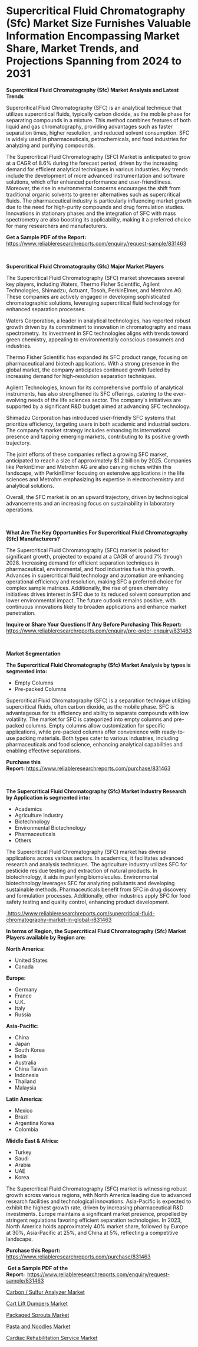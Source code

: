 <p><h1>Supercritical Fluid Chromatography (Sfc) Market Size Furnishes Valuable Information Encompassing Market Share, Market Trends, and Projections Spanning from 2024 to 2031</h1></p><p><strong>Supercritical Fluid Chromatography (Sfc) Market Analysis and Latest Trends</strong></p>
<p><p>Supercritical Fluid Chromatography (SFC) is an analytical technique that utilizes supercritical fluids, typically carbon dioxide, as the mobile phase for separating compounds in a mixture. This method combines features of both liquid and gas chromatography, providing advantages such as faster separation times, higher resolution, and reduced solvent consumption. SFC is widely used in pharmaceuticals, petrochemicals, and food industries for analyzing and purifying compounds.</p><p>The Supercritical Fluid Chromatography (SFC) Market is anticipated to grow at a CAGR of 8.6% during the forecast period, driven by the increasing demand for efficient analytical techniques in various industries. Key trends include the development of more advanced instrumentation and software solutions, which offer enhanced performance and user-friendliness. Moreover, the rise in environmental concerns encourages the shift from traditional organic solvents to greener alternatives such as supercritical fluids. The pharmaceutical industry is particularly influencing market growth due to the need for high-purity compounds and drug formulation studies. Innovations in stationary phases and the integration of SFC with mass spectrometry are also boosting its applicability, making it a preferred choice for many researchers and manufacturers.</p></p>
<p><strong>Get a Sample PDF of the Report:&nbsp;</strong> <a href="https://www.reliableresearchreports.com/enquiry/request-sample/831463?utm_campaign=16&utm_medium=2&utm_source=Github&utm_content=ia&utm_term=08102024&utm_id=supercritical-fluid-chromatography-sfc">https://www.reliableresearchreports.com/enquiry/request-sample/831463</a></p>
<p>&nbsp;</p>
<p><strong>Supercritical Fluid Chromatography (Sfc) Major Market Players</strong></p>
<p><p>The Supercritical Fluid Chromatography (SFC) market showcases several key players, including Waters, Thermo Fisher Scientific, Agilent Technologies, Shimadzu, Actuant, Tosoh, PerkinElmer, and Metrohm AG. These companies are actively engaged in developing sophisticated chromatographic solutions, leveraging supercritical fluid technology for enhanced separation processes.</p><p>Waters Corporation, a leader in analytical technologies, has reported robust growth driven by its commitment to innovation in chromatography and mass spectrometry. Its investment in SFC technologies aligns with trends toward green chemistry, appealing to environmentally conscious consumers and industries.</p><p>Thermo Fisher Scientific has expanded its SFC product range, focusing on pharmaceutical and biotech applications. With a strong presence in the global market, the company anticipates continued growth fueled by increasing demand for high-resolution separation techniques.</p><p>Agilent Technologies, known for its comprehensive portfolio of analytical instruments, has also strengthened its SFC offerings, catering to the ever-evolving needs of the life sciences sector. The company's initiatives are supported by a significant R&D budget aimed at advancing SFC technology.</p><p>Shimadzu Corporation has introduced user-friendly SFC systems that prioritize efficiency, targeting users in both academic and industrial sectors. The company’s market strategy includes enhancing its international presence and tapping emerging markets, contributing to its positive growth trajectory.</p><p>The joint efforts of these companies reflect a growing SFC market, anticipated to reach a size of approximately $1.2 billion by 2025. Companies like PerkinElmer and Metrohm AG are also carving niches within this landscape, with PerkinElmer focusing on extensive applications in the life sciences and Metrohm emphasizing its expertise in electrochemistry and analytical solutions.</p><p>Overall, the SFC market is on an upward trajectory, driven by technological advancements and an increasing focus on sustainability in laboratory operations.</p></p>
<p>&nbsp;</p>
<p><strong>What Are The Key Opportunities For Supercritical Fluid Chromatography (Sfc) Manufacturers?</strong></p>
<p><p>The Supercritical Fluid Chromatography (SFC) market is poised for significant growth, projected to expand at a CAGR of around 7% through 2028. Increasing demand for efficient separation techniques in pharmaceutical, environmental, and food industries fuels this growth. Advances in supercritical fluid technology and automation are enhancing operational efficiency and resolution, making SFC a preferred choice for complex sample matrices. Additionally, the rise of green chemistry initiatives drives interest in SFC due to its reduced solvent consumption and lower environmental impact. The future outlook remains positive, with continuous innovations likely to broaden applications and enhance market penetration.</p></p>
<p><strong>Inquire or Share Your Questions If Any Before Purchasing This Report:</strong> <a href="https://www.reliableresearchreports.com/enquiry/pre-order-enquiry/831463?utm_campaign=16&utm_medium=2&utm_source=Github&utm_content=ia&utm_term=08102024&utm_id=supercritical-fluid-chromatography-sfc">https://www.reliableresearchreports.com/enquiry/pre-order-enquiry/831463</a></p>
<p>&nbsp;</p>
<p><strong>Market Segmentation</strong></p>
<p><strong>The Supercritical Fluid Chromatography (Sfc) Market Analysis by types is segmented into:</strong></p>
<p><ul><li>Empty Columns</li><li>Pre-packed Columns</li></ul></p>
<p><p>Supercritical Fluid Chromatography (SFC) is a separation technique utilizing supercritical fluids, often carbon dioxide, as the mobile phase. SFC is advantageous for its efficiency and ability to separate compounds with low volatility. The market for SFC is categorized into empty columns and pre-packed columns. Empty columns allow customization for specific applications, while pre-packed columns offer convenience with ready-to-use packing materials. Both types cater to various industries, including pharmaceuticals and food science, enhancing analytical capabilities and enabling effective separations.</p></p>
<p><strong>Purchase this Report:&nbsp;</strong><a href="https://www.reliableresearchreports.com/purchase/831463?utm_campaign=16&utm_medium=2&utm_source=Github&utm_content=ia&utm_term=08102024&utm_id=supercritical-fluid-chromatography-sfc">https://www.reliableresearchreports.com/purchase/831463</a></p>
<p>&nbsp;</p>
<p><strong>The Supercritical Fluid Chromatography (Sfc) Market Industry Research by Application is segmented into:</strong></p>
<p><ul><li>Academics</li><li>Agriculture Industry</li><li>Biotechnology</li><li>Environmental Biotechnology</li><li>Pharmaceuticals</li><li>Others</li></ul></p>
<p><p>The Supercritical Fluid Chromatography (SFC) market has diverse applications across various sectors. In academics, it facilitates advanced research and analysis techniques. The agriculture industry utilizes SFC for pesticide residue testing and extraction of natural products. In biotechnology, it aids in purifying biomolecules. Environmental biotechnology leverages SFC for analyzing pollutants and developing sustainable methods. Pharmaceuticals benefit from SFC in drug discovery and formulation processes. Additionally, other industries apply SFC for food safety testing and quality control, enhancing product development.</p></p>
<p><a href="https://www.reliableresearchreports.com/supercritical-fluid-chromatography-market-in-global-r831463?utm_campaign=16&utm_medium=2&utm_source=Github&utm_content=ia&utm_term=08102024&utm_id=supercritical-fluid-chromatography-sfc">&nbsp;https://www.reliableresearchreports.com/supercritical-fluid-chromatography-market-in-global-r831463</a></p>
<p><strong>In terms of Region, the Supercritical Fluid Chromatography (Sfc) Market Players available by Region are:</strong></p>
<p>
    <p> <strong> North America: </strong>
        <ul>
            <li>United States</li>
            <li>Canada</li>
        </ul>
        </p> 
    <p> <strong> Europe: </strong>
        <ul>
            <li>Germany</li>
            <li>France</li>
            <li>U.K.</li>
            <li>Italy</li>
            <li>Russia</li>
        </ul>
        </p> 
    <p> <strong> Asia-Pacific: </strong>
        <ul>
            <li>China</li>
            <li>Japan</li>
            <li>South Korea</li>
            <li>India</li>
            <li>Australia</li>
            <li>China Taiwan</li>
            <li>Indonesia</li>
            <li>Thailand</li>
            <li>Malaysia</li>
        </ul>
        </p> 
    <p> <strong> Latin America: </strong>
        <ul>
            <li>Mexico</li>
            <li>Brazil</li>
            <li>Argentina Korea</li>
            <li>Colombia</li>
        </ul>
        </p> 
    <p> <strong> Middle East & Africa: </strong>
        <ul>
            <li>Turkey</li>
            <li>Saudi</li>
            <li>Arabia</li>
            <li>UAE</li>
            <li>Korea</li>
        </ul>
    </p>
    </p>
<p><p>The Supercritical Fluid Chromatography (SFC) market is witnessing robust growth across various regions, with North America leading due to advanced research facilities and technological innovations. Asia-Pacific is expected to exhibit the highest growth rate, driven by increasing pharmaceutical R&D investments. Europe maintains a significant market presence, propelled by stringent regulations favoring efficient separation technologies. In 2023, North America holds approximately 40% market share, followed by Europe at 30%, Asia-Pacific at 25%, and China at 5%, reflecting a competitive landscape.</p></p>
<p><strong>Purchase this Report: </strong><a href="https://www.reliableresearchreports.com/purchase/831463?utm_campaign=16&utm_medium=2&utm_source=Github&utm_content=ia&utm_term=08102024&utm_id=supercritical-fluid-chromatography-sfc">https://www.reliableresearchreports.com/purchase/831463</a></p>
<p>&nbsp;<strong>Get a Sample PDF of the Report:&nbsp;&nbsp;</strong><a href="https://www.reliableresearchreports.com/enquiry/request-sample/831463?utm_campaign=16&utm_medium=2&utm_source=Github&utm_content=ia&utm_term=08102024&utm_id=supercritical-fluid-chromatography-sfc">https://www.reliableresearchreports.com/enquiry/request-sample/831463</a></p>
<p><strong></strong></p>
<p><p><a href="https://github.com/MariaWashington76/Market-Research-Report-List-1/blob/main/carbon-sulfur-analyzer-market.md?utm_campaign=16&utm_medium=2&utm_source=Github&utm_content=ia&utm_term=08102024&utm_id=supercritical-fluid-chromatography-sfc">Carbon / Sulfur Analyzer Market</a></p><p><a href="https://github.com/fr33uziola/Market-Research-Report-List-1/blob/main/cart-lift-dumpers-market.md?utm_campaign=16&utm_medium=2&utm_source=Github&utm_content=ia&utm_term=08102024&utm_id=supercritical-fluid-chromatography-sfc">Cart Lift Dumpers Market</a></p><p><a href="https://issuu.com/reportprime-2/docs/packaged-sprouts-market-size-2030.p_52081df7b2bde6?utm_campaign=16&utm_medium=2&utm_source=Github&utm_content=ia&utm_term=08102024&utm_id=supercritical-fluid-chromatography-sfc">Packaged Sprouts Market</a></p><p><a href="https://issuu.com/reportprime-2/docs/pasta-and-noodles-market-size-2030._0ccdc270ec994d?utm_campaign=16&utm_medium=2&utm_source=Github&utm_content=ia&utm_term=08102024&utm_id=supercritical-fluid-chromatography-sfc">Pasta and Noodles Market</a></p><p><a href="https://www.linkedin.com/pulse/global-cardiac-rehabilitation-service-market-opportunities-forecast-oom1c?utm_campaign=16&utm_medium=2&utm_source=Github&utm_content=ia&utm_term=08102024&utm_id=supercritical-fluid-chromatography-sfc">Cardiac Rehabilitation Service Market</a></p></p>